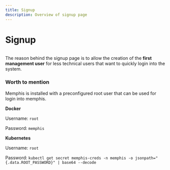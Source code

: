 ```yaml
---
title: Signup
description: Overview of signup page
---
```

# Signup

<figure><img src="/assets/Screen_Shot_2022-09-19_at_12.00.10.png" alt=""><figcaption></figcaption></figure>

The reason behind the signup page is to allow the creation of the **first management user** for less technical users that want to quickly login into the system.

### Worth to mention

Memphis is installed with a preconfigured root user that can be used for login into memphis.

**Docker**

Username: `root`

Password: `memphis`

**Kubernetes**

Username: `root`

Password: `kubectl get secret memphis-creds -n memphis -o jsonpath="{.data.ROOT_PASSWORD}" | base64 --decode`
